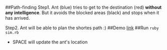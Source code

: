 ##Path-finding
Step1. Ant (blue) tries to get to the destination (red) **without any intelligence**. But it avoids the blocked areas (black) and stops when it has arrived.

Step2. Ant will be able to plan the shortes path :)
##Demo
[link](http://cl.ly/3o3o1O3g2f2u)
##Run
`ruby sim.rb`
* SPACE will update the ant's location
